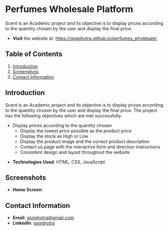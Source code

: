 # Perfumes Wholesale Platform
Scent is an Academic project and its objective is to display prices according to the quantity chosen by the user and display the final price.

- **Visit** the website at: https://gsgghotra.github.io/perfumes_wholesale/

## Table of Contents
1. [Introduction](#introduction)
2. [Screenshots](#screenshots)
3. [Contact Information](#contact-information)

## Introduction
Scent is an Academic project and its objective is to display prices according to the quantity chosen by the user and display the final price. The project has the following objectives which are met successfully.

* Display prices according to the quantity chosen
    * Display the lowest price possible as the product price
    * Display the stock as High or Low
    * Display the product image and the correct product description
    * Contact us page with the interactive form and direction instructions
    * Consistent design and layout throughout the website

- **Technologies Used**: HTML, CSS, JavaScript

## Screenshots
- **Home Screen**:

## Contact Information

- **Email**: gsgghotra@gmail.com
- **LinkedIn**: [gsgghotra](https://www.linkedin.com/in/gsgghotra/)